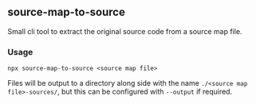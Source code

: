 ## source-map-to-source

Small cli tool to extract the original source code from a source map file.

### Usage
```
npx source-map-to-source <source map file>
```

Files will be output to a directory along side with the name `./<source map file>-sources/`,
but this can be configured with `--output` if required.